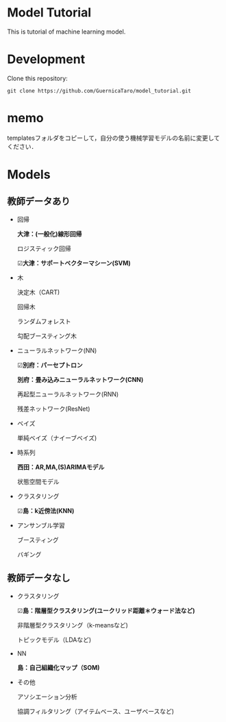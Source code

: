 # Model Tutorial
This is tutorial of machine learning model.

# Development
Clone this repository:
```
git clone https://github.com/GuernicaTaro/model_tutorial.git
```
# memo
templatesフォルダをコピーして，自分の使う機械学習モデルの名前に変更してください．

# Models
## 教師データあり
- 回帰

  **大津：(一般化)線形回帰**

  ロジスティック回帰

  ☑**大津：サポートベクターマシーン(SVM)**

- 木

  決定木（CART)

  回帰木

  ランダムフォレスト

  勾配ブースティング木

- ニューラルネットワーク(NN)

  ☑**別府：パーセプトロン**

  **別府：畳み込みニューラルネットワーク(CNN)**

  再起型ニューラルネットワーク(RNN)

  残差ネットワーク(ResNet)

- ベイズ

  単純ベイズ（ナイーブベイズ)

- 時系列

  **西田：AR,MA,(S)ARIMAモデル**
  
  状態空間モデル

- クラスタリング

  ☑**島：k近傍法(KNN)**

- アンサンブル学習

  ブースティング

  バギング

## 教師データなし

- クラスタリング

  ☑**島：階層型クラスタリング(ユークリッド距離＊ウォード法など)**

  非階層型クラスタリング（k-meansなど)

  トピックモデル（LDAなど)

- NN

  **島：自己組織化マップ（SOM)**

- その他

  アソシエーション分析

  協調フィルタリング（アイテムベース、ユーザベースなど)
